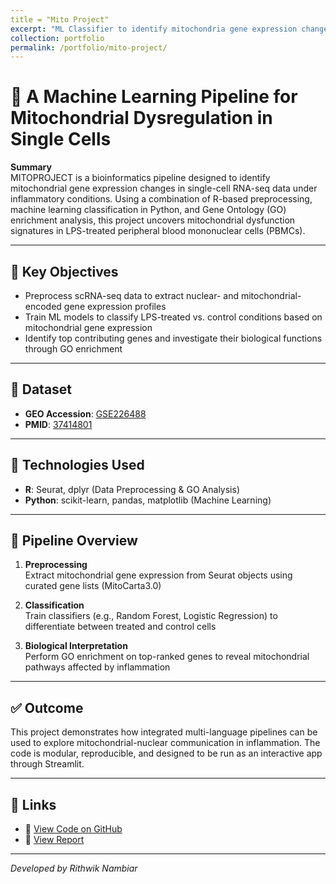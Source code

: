 ```yaml
---
title = "Mito Project"
excerpt: "ML Classifier to identify mitochondria gene expression changes in scRNA-seq data<br/><img src='/rithwiknambiar.github.io/images/Mito.png'>"
collection: portfolio
permalink: /portfolio/mito-project/
---
```


# 🧬 A Machine Learning Pipeline for Mitochondrial Dysregulation in Single Cells

**Summary**  
MITOPROJECT is a bioinformatics pipeline designed to identify mitochondrial gene expression changes in single-cell RNA-seq data under inflammatory conditions. Using a combination of R-based preprocessing, machine learning classification in Python, and Gene Ontology (GO) enrichment analysis, this project uncovers mitochondrial dysfunction signatures in LPS-treated peripheral blood mononuclear cells (PBMCs).

---

## 🎯 Key Objectives

- Preprocess scRNA-seq data to extract nuclear- and mitochondrial-encoded gene expression profiles  
- Train ML models to classify LPS-treated vs. control conditions based on mitochondrial gene expression  
- Identify top contributing genes and investigate their biological functions through GO enrichment  

---

## 🧬 Dataset

- **GEO Accession**: [GSE226488](https://www.ncbi.nlm.nih.gov/geo/query/acc.cgi?acc=GSE226488)  
- **PMID**: [37414801](https://pubmed.ncbi.nlm.nih.gov/37414801)

---

## 🧰 Technologies Used

- **R**: Seurat, dplyr (Data Preprocessing & GO Analysis)  
- **Python**: scikit-learn, pandas, matplotlib (Machine Learning)  

---

## 🔁 Pipeline Overview

1. **Preprocessing**  
   Extract mitochondrial gene expression from Seurat objects using curated gene lists (MitoCarta3.0)

2. **Classification**  
   Train classifiers (e.g., Random Forest, Logistic Regression) to differentiate between treated and control cells

3. **Biological Interpretation**  
   Perform GO enrichment on top-ranked genes to reveal mitochondrial pathways affected by inflammation

---

## ✅ Outcome

This project demonstrates how integrated multi-language pipelines can be used to explore mitochondrial-nuclear communication in inflammation. The code is modular, reproducible, and designed to be run as an interactive app through Streamlit.

---

## 🔗 Links

- 📁 [View Code on GitHub](https://github.com/RpN1107/MitoProject)
- 📝 [View Report](https://github.com/RpN1107/MitoProject/blob/d3f117476b4edb2249d7958822e922494a0bed3b/Report.pdf)

---

*Developed by Rithwik Nambiar*
